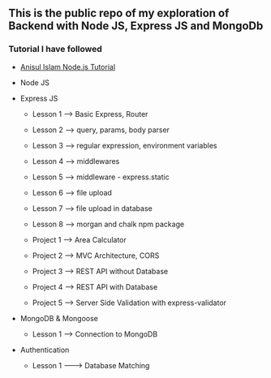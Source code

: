 ## This is the public repo of my exploration of Backend with Node JS, Express JS and MongoDb

### Tutorial I have followed
- [Anisul Islam Node.js Tutorial](https://www.youtube.com/playlist?list=PLgH5QX0i9K3r6ZGeyFnSv_YDxVON2P85m)

- Node JS
- Express JS
     - Lesson 1 --> Basic Express, Router
     - Lesson 2 --> query, params, body parser
     - Lesson 3 --> regular expression, environment variables
     - Lesson 4 --> middlewares
     - Lesson 5 --> middleware - express.static
     - Lesson 6 --> file upload
     - Lesson 7 --> file upload in database
     - Lesson 8 --> morgan and chalk npm package

     - Project 1 --> Area Calculator
     - Project 2 --> MVC Architecture, CORS
     - Project 3 --> REST API without Database
     - Project 4 --> REST API with Database
     - Project 5 --> Server Side Validation with express-validator

- MongoDB & Mongoose
     - Lesson 1 --> Connection to MongoDB

- Authentication
     - Lesson 1 ---> Database Matching